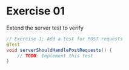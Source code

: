 # Exercise 01

Extend the server test to verify

```java
// Exercise 1: Add a test for POST requests
@Test
void serverShouldHandlePostRequests() {
    // TODO: Implement this test
}
```
